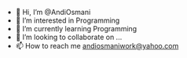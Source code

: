 - 👋 Hi, I’m @AndiOsmani
- 👀 I’m interested in Programming
- 🌱 I’m currently learning Programming
- 💞️ I’m looking to collaborate on ...
- 📫 How to reach me andiosmaniwork@yahoo.com

<!---
AndiOsmani/AndiOsmani is a ✨ special ✨ repository because its `README.md` (this file) appears on your GitHub profile.
You can click the Preview link to take a look at your changes.
--->
